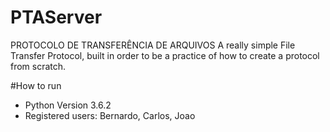 # PTAServer
PROTOCOLO DE TRANSFERÊNCIA DE ARQUIVOS
A really simple File Transfer Protocol, built in order to be a practice of how to create a protocol from scratch.


#How to run

- Python Version 3.6.2
- Registered users: Bernardo, Carlos, Joao
